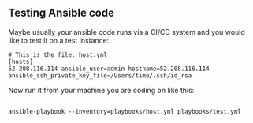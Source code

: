 ## Testing Ansible code

Maybe usually your ansible code runs via a CI/CD system and you would like to test it on a test instance:

```
# This is the file: host.yml
[hosts]
52.208.116.114 ansible_user=admin hostname=52.208.116.114 ansible_ssh_private_key_file=/Users/timo/.ssh/id_rsa
```

Now run it from your machine you are coding on like this:

```

ansible-playbook --inventory=playbooks/host.yml playbooks/test.yml
```